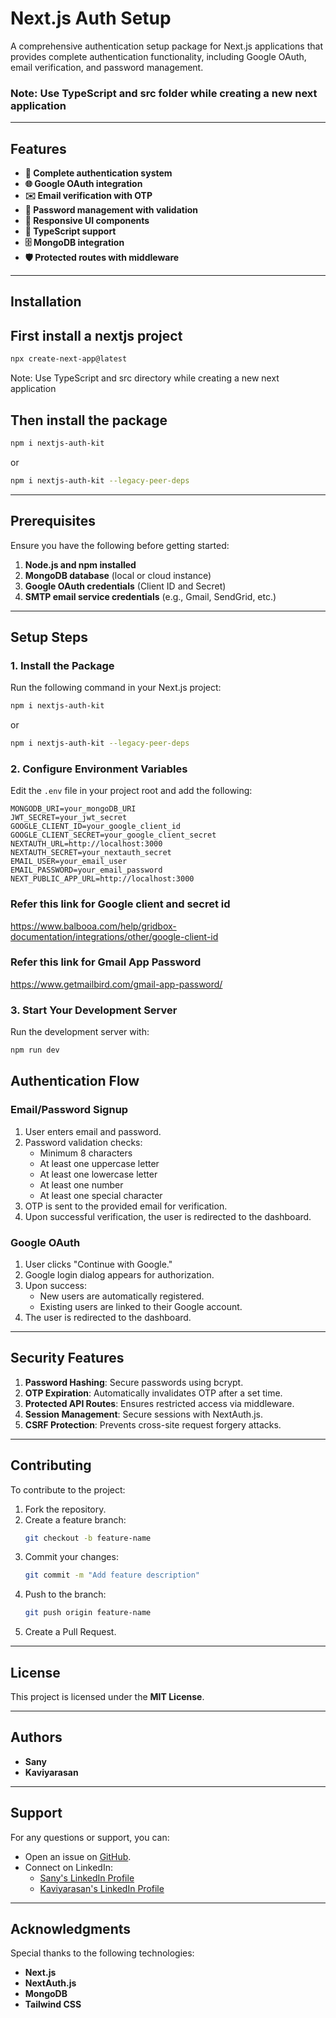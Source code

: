 # Next.js Auth Setup

A comprehensive authentication setup package for Next.js applications that provides complete authentication functionality, including Google OAuth, email verification, and password management.

### Note: Use TypeScript and src folder while creating a new next application

---

## Features

- **🔐 Complete authentication system**
- **🌐 Google OAuth integration**
- **✉️ Email verification with OTP**
- **🔑 Password management with validation**
- **📱 Responsive UI components**
- **🎯 TypeScript support**
- **🗄️ MongoDB integration**
- **🛡️ Protected routes with middleware**

---

## Installation

## First install a nextjs project

```bash
npx create-next-app@latest
```
Note: Use TypeScript and src directory while creating a new next application

## Then install the package

```bash
npm i nextjs-auth-kit
```
or
```bash
npm i nextjs-auth-kit --legacy-peer-deps
```
---

## Prerequisites

Ensure you have the following before getting started:

1. **Node.js and npm installed**
2. **MongoDB database** (local or cloud instance)
3. **Google OAuth credentials** (Client ID and Secret)
4. **SMTP email service credentials** (e.g., Gmail, SendGrid, etc.)

---

## Setup Steps

### 1. Install the Package

Run the following command in your Next.js project:

```bash
npm i nextjs-auth-kit
```
or
```bash
npm i nextjs-auth-kit --legacy-peer-deps
```

### 2. Configure Environment Variables

Edit the `.env` file in your project root and add the following:

```env
MONGODB_URI=your_mongoDB_URI
JWT_SECRET=your_jwt_secret
GOOGLE_CLIENT_ID=your_google_client_id
GOOGLE_CLIENT_SECRET=your_google_client_secret
NEXTAUTH_URL=http://localhost:3000
NEXTAUTH_SECRET=your_nextauth_secret
EMAIL_USER=your_email_user
EMAIL_PASSWORD=your_email_password
NEXT_PUBLIC_APP_URL=http://localhost:3000
```
### Refer this link for Google client and secret id 
https://www.balbooa.com/help/gridbox-documentation/integrations/other/google-client-id

### Refer this link for Gmail App Password
https://www.getmailbird.com/gmail-app-password/

### 3. Start Your Development Server

Run the development server with:

```bash
npm run dev
```

## Authentication Flow

### Email/Password Signup

1. User enters email and password.
2. Password validation checks:
   - Minimum 8 characters
   - At least one uppercase letter
   - At least one lowercase letter
   - At least one number
   - At least one special character
3. OTP is sent to the provided email for verification.
4. Upon successful verification, the user is redirected to the dashboard.

### Google OAuth

1. User clicks "Continue with Google."
2. Google login dialog appears for authorization.
3. Upon success:
   - New users are automatically registered.
   - Existing users are linked to their Google account.
4. The user is redirected to the dashboard.

---

## Security Features

1. **Password Hashing**: Secure passwords using bcrypt.
2. **OTP Expiration**: Automatically invalidates OTP after a set time.
3. **Protected API Routes**: Ensures restricted access via middleware.
4. **Session Management**: Secure sessions with NextAuth.js.
5. **CSRF Protection**: Prevents cross-site request forgery attacks.

---

## Contributing

To contribute to the project:

1. Fork the repository.
2. Create a feature branch:
   ```bash
   git checkout -b feature-name
   ```
3. Commit your changes:
   ```bash
   git commit -m "Add feature description"
   ```
4. Push to the branch:
   ```bash
   git push origin feature-name
   ```
5. Create a Pull Request.

---

## License

This project is licensed under the **MIT License**.

---

## Authors

- **Sany**
- **Kaviyarasan**

---

## Support

For any questions or support, you can:

- Open an issue on [GitHub](https://github.com/kaviyarasan2865/nextjs-auth-kit.git).
- Connect on LinkedIn:
  - [Sany's LinkedIn Profile](https://www.linkedin.com/in/asany/)
  - [Kaviyarasan's LinkedIn Profile](https://www.linkedin.com/in/kaviyarasan--g/)


---

## Acknowledgments

Special thanks to the following technologies:

- **Next.js**
- **NextAuth.js**
- **MongoDB**
- **Tailwind CSS**

